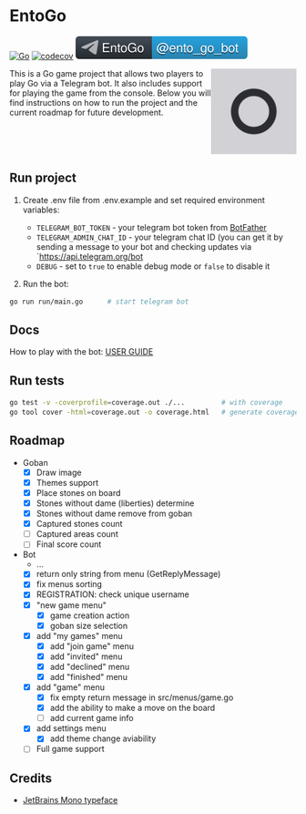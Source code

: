 # EntoGo

[![Go](https://github.com/parkhomenko-pp/go-telegram-bot/actions/workflows/go.yml/badge.svg?branch=master)](https://github.com/parkhomenko-pp/go-telegram-bot/actions/workflows/go.yml?query=branch:master)
[![codecov](https://codecov.io/github/parkhomenko-pp/ento-go/graph/badge.svg?token=XRDZ7Q1XRC)](https://codecov.io/github/parkhomenko-pp/ento-go)
[![Telegram Bot](.github/preview/tg-badge.svg)](https://t.me/ento_go_bot)

<img src=".github/preview/icon.png" align="right" width=150 height=150/>

This is a Go game project that allows two players to play Go via a Telegram bot. It also includes support for playing the game from the console. Below you will find instructions on how to run the project and the current roadmap for future development.

<br><br><br>

## Run project

1. Create .env file from .env.example and set required environment variables:
   - `TELEGRAM_BOT_TOKEN` - your telegram bot token from [BotFather](https://t.me/BotFather)
   - `TELEGRAM_ADMIN_CHAT_ID` - your telegram chat ID (you can get it by sending a message to your bot and checking updates via `https://api.telegram.org/bot
   - `DEBUG` - set to `true` to enable debug mode or `false` to disable it

2. Run the bot:
```sh
go run run/main.go      # start telegram bot
```

## Docs
How to play with the bot: [USER GUIDE](.github/docs/user_guide.md)

## Run tests
```sh
go test -v -coverprofile=coverage.out ./...         # with coverage
go tool cover -html=coverage.out -o coverage.html   # generate coverage report
```

## Roadmap
- Goban
  - [x] Draw image
  - [x] Themes support
  - [x] Place stones on board
  - [x] Stones without dame (liberties) determine
  - [x] Stones without dame remove from goban
  - [x] Captured stones count
  - [ ] Captured areas count
  - [ ] Final score count
- Bot
  - ...
  - [x] return only string from menu (GetReplyMessage)
  - [x] fix menus sorting
  - [x] REGISTRATION: check unique username
  - [x] "new game menu"
    - [x] game creation action
    - [x] goban size selection
  - [x] add "my games" menu
    - [x] add "join game" menu
    - [x] add "invited" menu
    - [x] add "declined" menu
    - [x] add "finished" menu
  - [x] add "game" menu
    - [x] fix empty return message in src/menus/game.go
    - [x] add the ability to make a move on the board
    - [ ] add current game info
  - [x] add settings menu
    - [x] add theme change aviability
  - [ ] Full game support

## Credits
- [JetBrains Mono typeface](https://www.jetbrains.com/lp/mono/)
